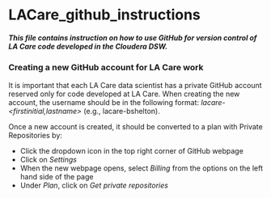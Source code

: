 # LACare_github_instructions

##### This file contains instruction on how to use GitHub for version control of LA Care code developed in the Cloudera DSW.

### Creating a new GitHub account for LA Care work
It is important that each LA Care data scientist has a private GitHub account reserved only for code developed at LA Care. When creating the new account, the username should be in the following format: *lacare-<firstinitial,lastname>* (e.g., lacare-bshelton).

Once a new account is created, it should be converted to a plan with Private Repositories by:
+ Click the dropdown icon in the top right corner of GitHub webpage
+ Click on *Settings*
+ When the new webpage opens, select *Billing* from the options on the left hand side of the page
+ Under *Plan*, click on *Get private repositories*

